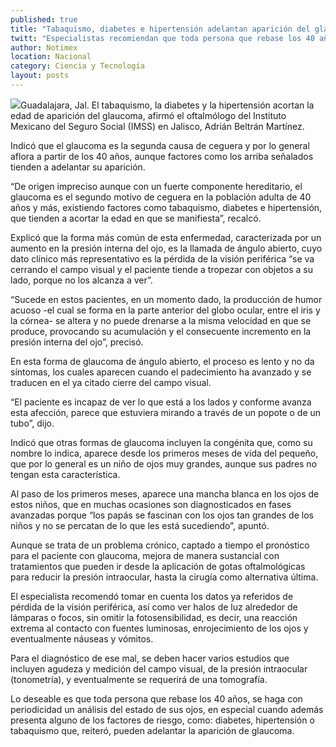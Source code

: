 ```yaml
---
published: true
title: "Tabaquismo, diabetes e hipertensión adelantan aparición del glaucoma"
twitt: "Especialistas recomiendan que toda persona que rebase los 40 años, se haga con periodicidad un análisis del estado de sus ojos, en especial cuando además presenta factores de riesgo."
author: Notimex
location: Nacional
category: Ciencia y Tecnología
layout: posts
---
```


![](http://i.imgur.com/pxx0PwEm.jpg)Guadalajara, Jal. El tabaquismo, la diabetes y la hipertensión acortan la edad de aparición del glaucoma, afirmó el oftalmólogo del Instituto Mexicano del Seguro Social (IMSS) en Jalisco, Adrián Beltrán Martínez.

Indicó que el glaucoma es la segunda causa de ceguera y por lo general aflora a partir de los 40 años, aunque factores como los arriba señalados tienden a adelantar su aparición.

“De origen impreciso aunque con un fuerte componente hereditario, el glaucoma es el segundo motivo de ceguera en la población adulta de 40 años y más, existiendo factores como tabaquismo, diabetes e hipertensión, que tienden a acortar la edad en que se manifiesta”, recalcó.

Explicó que la forma más común de esta enfermedad, caracterizada por un aumento en la presión interna del ojo, es la llamada de ángulo abierto, cuyo dato clínico más representativo es la pérdida de la visión periférica “se va cerrando el campo visual y el paciente tiende a tropezar con objetos a su lado, porque no los alcanza a ver”.

“Sucede en estos pacientes, en un momento dado, la producción de humor acuoso -el cual se forma en la parte anterior del globo ocular, entre el iris y la córnea- se altera y no puede drenarse a la misma velocidad en que se produce, provocando su acumulación y el consecuente incremento en la presión interna del ojo”, precisó.

En esta forma de glaucoma de ángulo abierto, el proceso es lento y no da síntomas, los cuales aparecen cuando el padecimiento ha avanzado y se traducen en el ya citado cierre del campo visual.

“El paciente es incapaz de ver lo que está a los lados y conforme avanza esta afección, parece que estuviera mirando a través de un popote o de un tubo”, dijo.

Indicó que otras formas de glaucoma incluyen la congénita que, como su nombre lo indica, aparece desde los primeros meses de vida del pequeño, que por lo general es un niño de ojos muy grandes, aunque sus padres no tengan esta característica.

Al paso de los primeros meses, aparece una mancha blanca en los ojos de estos niños, que en muchas ocasiones son diagnosticados en fases avanzadas porque “los papás se fascinan con los ojos tan grandes de los niños y no se percatan de lo que les está sucediendo”, apuntó.

Aunque se trata de un problema crónico, captado a tiempo el pronóstico para el paciente con glaucoma, mejora de manera sustancial con tratamientos que pueden ir desde la aplicación de gotas oftalmológicas para reducir la presión intraocular, hasta la cirugía como alternativa última.

El especialista recomendó tomar en cuenta los datos ya referidos de pérdida de la visión periférica, así como ver halos de luz alrededor de lámparas o focos, sin omitir la fotosensibilidad, es decir, una reacción extrema al contacto con fuentes luminosas, enrojecimiento de los ojos y eventualmente náuseas y vómitos.

Para el diagnóstico de ese mal, se deben hacer varios estudios que incluyen agudeza y medición del campo visual, de la presión intraocular (tonometría), y eventualmente se requerirá de una tomografía.

Lo deseable es que toda persona que rebase los 40 años, se haga con periodicidad un análisis del estado de sus ojos, en especial cuando además presenta alguno de los factores de riesgo, como: diabetes, hipertensión o tabaquismo que, reiteró, pueden adelantar la aparición de glaucoma.
